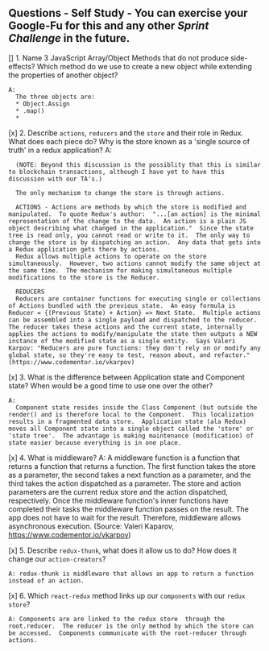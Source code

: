 ## Questions - Self Study - You can exercise your Google-Fu for this and any other _Sprint Challenge_ in the future.

[]  1. Name 3 JavaScript Array/Object Methods that do not produce side-effects? Which method do we use to create a new object while extending the properties of another object?

    A:
      The three objects are:
      * Object.Assign 
      * .map()
      * 


[x]  2. Describe `actions`, `reducers` and the `store` and their role in Redux. What does each piece do? Why is the store known as a 'single source of truth' in a redux application?
    A:    

      (NOTE: Beyond this discussion is the possiblity that this is similar to blockchain transactions, although I have yet to have this discussion with our TA's.)

      The only mechanism to change the store is through actions.

      ACTIONS - Actions are methods by which the store is modified and manipulated.  To quote Redux's author:  "...[an action] is the minimal representation of the change to the data.  An action is a plain JS object describing what changed in the application."  Since the state tree is read only, you cannot read or write to it.  The only way to change the store is by dispatching an action.  Any data that gets into a Redux application gets there by actions.  
      Redux allows multiple actions to operate on the store simultaneously.  However, two actions cannot modify the same object at the same time.  The mechanism for making simultaneous multiple modifications to the store is the Reducer.

      REDUCERS
      Reducers are container functions for executing single or collections of Actions bundled with the previous state.  An easy formula is Reducer = {(Previous State) + Action} => Next State.  Multiple actions can be assembled into a single payload and dispatched to the reducer.  The reducer takes these actions and the current state, internally applies the actions to modify/manipulate the state then outputs a NEW instance of the modified state as a single entity.  Says Valeri Karpov: "Reducers are pure functions: they don't rely on or modify any global state, so they're easy to test, reason about, and refactor."(https://www.codementor.io/vkarpov) 

[x]  3. What is the difference between Application state and Component state? When would be a good time to use one over the other?

    A:  
      Component state resides inside the Class Component (but outside the render() and is therefore local to the Component.  This localization results in a fragmented data store.  Application state (ala Redux) moves all Component state into a single object called the 'store' or 'state tree'.  The advantage is making maintenance (modification) of state easier because everything is in one place.

[x]  4. What is middleware?
     A:
        A middleware function is a function that returns a function that returns a function. The first function takes the store as a parameter, the second takes a next function as a parameter, and the third takes the action dispatched as a parameter. The store and action parameters are the current redux store and the action dispatched, respectively. Once the middleware function's inner functions have completed their tasks the middleware function passes on the result.  The app does not have to wait for the result.  Therefore, middleware allows asynchronous execution. (Source: Valeri Kaparov,   https://www.codementor.io/vkarpov) 

[x]  5. Describe `redux-thunk`, what does it allow us to do? How does it change our `action-creators`?

    A: redux-thunk is middleware that allows an app to return a function instead of an action.  

[x]  6. Which `react-redux` method links up our `components` with our `redux store`?

    A: Components are are linked to the redux store  through the root.reducer.  The reducer is the only method by which the store can be accessed.  Components communicate with the root-reducer through actions.